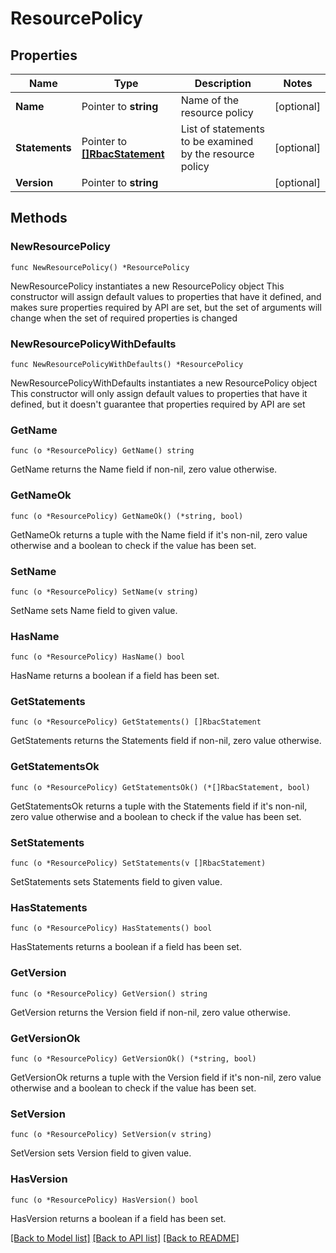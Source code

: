 # ResourcePolicy

## Properties

Name | Type | Description | Notes
------------ | ------------- | ------------- | -------------
**Name** | Pointer to **string** | Name of the resource policy | [optional] 
**Statements** | Pointer to [**[]RbacStatement**](RbacStatement.md) | List of statements to be examined by the resource policy | [optional] 
**Version** | Pointer to **string** |  | [optional] 

## Methods

### NewResourcePolicy

`func NewResourcePolicy() *ResourcePolicy`

NewResourcePolicy instantiates a new ResourcePolicy object
This constructor will assign default values to properties that have it defined,
and makes sure properties required by API are set, but the set of arguments
will change when the set of required properties is changed

### NewResourcePolicyWithDefaults

`func NewResourcePolicyWithDefaults() *ResourcePolicy`

NewResourcePolicyWithDefaults instantiates a new ResourcePolicy object
This constructor will only assign default values to properties that have it defined,
but it doesn't guarantee that properties required by API are set

### GetName

`func (o *ResourcePolicy) GetName() string`

GetName returns the Name field if non-nil, zero value otherwise.

### GetNameOk

`func (o *ResourcePolicy) GetNameOk() (*string, bool)`

GetNameOk returns a tuple with the Name field if it's non-nil, zero value otherwise
and a boolean to check if the value has been set.

### SetName

`func (o *ResourcePolicy) SetName(v string)`

SetName sets Name field to given value.

### HasName

`func (o *ResourcePolicy) HasName() bool`

HasName returns a boolean if a field has been set.

### GetStatements

`func (o *ResourcePolicy) GetStatements() []RbacStatement`

GetStatements returns the Statements field if non-nil, zero value otherwise.

### GetStatementsOk

`func (o *ResourcePolicy) GetStatementsOk() (*[]RbacStatement, bool)`

GetStatementsOk returns a tuple with the Statements field if it's non-nil, zero value otherwise
and a boolean to check if the value has been set.

### SetStatements

`func (o *ResourcePolicy) SetStatements(v []RbacStatement)`

SetStatements sets Statements field to given value.

### HasStatements

`func (o *ResourcePolicy) HasStatements() bool`

HasStatements returns a boolean if a field has been set.

### GetVersion

`func (o *ResourcePolicy) GetVersion() string`

GetVersion returns the Version field if non-nil, zero value otherwise.

### GetVersionOk

`func (o *ResourcePolicy) GetVersionOk() (*string, bool)`

GetVersionOk returns a tuple with the Version field if it's non-nil, zero value otherwise
and a boolean to check if the value has been set.

### SetVersion

`func (o *ResourcePolicy) SetVersion(v string)`

SetVersion sets Version field to given value.

### HasVersion

`func (o *ResourcePolicy) HasVersion() bool`

HasVersion returns a boolean if a field has been set.


[[Back to Model list]](../README.md#documentation-for-models) [[Back to API list]](../README.md#documentation-for-api-endpoints) [[Back to README]](../README.md)


